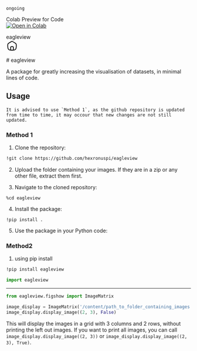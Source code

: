 `ongoing`
  <p align="left">
  Colab Preview for Code <br>
  <a href="https://colab.research.google.com/drive/1ZklXjCLbrZIACctPS4EKZ4ZnuqdjonO4?usp=sharing" target="_blank">
    <img src="https://colab.research.google.com/assets/colab-badge.svg" alt="Open in Colab">
  </a>
  </p>

<p align="left">
eagleview <br>
<a data-text="home" href="index.html" target="_blank" class="home"> 
            <svg xmlns="http://www.w3.org/2000/svg"  viewBox="0 0 32 32" width="32px" height="32px"><path d="M 16.105469 2.5351562 C 15.649335 2.5315682 15.193947 2.6430484 14.791016 2.8710938 C 12.204135 4.3291982 9.3582739 6.0810231 6.3964844 7.7871094 A 1.0001 1.0001 0 0 0 6.390625 7.7910156 C 4.934111 8.6442641 3.7537333 9.984391 3.5507812 11.599609 A 1.0001 1.0001 0 0 0 3.5507812 11.601562 C 3.070352 15.475925 3.2819546 19.358573 4.1835938 23.226562 A 1.0001 1.0001 0 0 0 4.1894531 23.246094 C 4.4585727 24.308167 5.1073155 25.27809 5.9121094 26.095703 C 6.7169032 26.913317 7.6791299 27.579013 8.7421875 27.863281 A 1.0001 1.0001 0 0 0 8.7617188 27.869141 C 13.579059 29.056186 18.420941 29.056186 23.238281 27.869141 A 1.0001 1.0001 0 0 0 23.257812 27.863281 C 24.320871 27.579013 25.283157 26.913542 26.087891 26.095703 C 26.892624 25.277864 27.542058 24.306963 27.810547 23.244141 A 1.0001 1.0001 0 0 0 27.814453 23.226562 C 28.718163 19.352345 28.930776 15.464439 28.447266 11.583984 A 1.0001 1.0001 0 0 0 28.445312 11.582031 C 28.242468 9.9798449 27.07737 8.6471954 25.634766 7.7910156 A 1.0001 1.0001 0 0 0 25.628906 7.7871094 C 22.732857 6.095988 19.951052 4.355459 17.417969 2.8886719 C 17.01807 2.6566693 16.561603 2.5387444 16.105469 2.5351562 z M 16.091797 4.5097656 C 16.190422 4.5107078 16.289962 4.5471445 16.414062 4.6191406 C 18.902981 6.0603535 21.691183 7.8027971 24.621094 9.5136719 C 25.63428 10.117407 26.372813 11.145633 26.460938 11.832031 C 26.91478 15.474383 26.718353 19.107322 25.869141 22.755859 C 25.727048 23.31585 25.268911 24.076675 24.662109 24.693359 C 24.055311 25.31004 23.303878 25.779371 22.744141 25.929688 C 21.997265 26.11325 21.253393 26.082382 20.507812 26.205078 C 20.945272 23.683317 20.958002 21.066257 20.421875 18.570312 A 1.0001 1.0001 0 0 0 20.396484 18.341797 A 1.0001 1.0001 0 0 0 20.375 18.261719 A 1.0001 1.0001 0 0 0 20.371094 18.246094 A 1.0001 1.0001 0 0 0 20.363281 18.222656 A 1.0001 1.0001 0 0 0 20.355469 18.203125 A 1.0001 1.0001 0 0 0 20.324219 18.130859 A 1.0001 1.0001 0 0 0 20.277344 18.042969 A 1.0001 1.0001 0 0 0 19.386719 17.550781 C 17.224714 16.610059 14.8144 16.617036 12.652344 17.554688 A 1.0001 1.0001 0 0 0 11.603516 18.341797 C 11.602316 18.346897 11.602764 18.352322 11.601562 18.357422 A 1.0001 1.0001 0 0 0 11.578125 18.564453 A 1.0001 1.0001 0 0 0 11.578125 18.568359 C 11.04162 21.064863 11.054622 23.68268 11.492188 26.205078 C 10.746607 26.082382 10.002735 26.113247 9.2558594 25.929688 C 8.6960893 25.779394 7.9448786 25.310016 7.3378906 24.693359 C 6.7320554 24.077874 6.2742554 23.319202 6.1308594 22.759766 C 5.2833441 19.117002 5.0844626 15.486039 5.5351562 11.849609 L 5.5351562 11.847656 C 5.623024 11.154921 6.3775335 10.115977 7.4023438 9.515625 C 10.394786 7.7916807 13.239164 6.0397011 15.773438 4.6113281 A 1.0001 1.0001 0 0 0 15.775391 4.6113281 C 15.895459 4.5433734 15.993171 4.5088235 16.091797 4.5097656 z M 16 18.744141 C 16.858834 18.742541 17.69746 19.001507 18.505859 19.339844 C 18.957083 21.671327 18.962039 24.134409 18.478516 26.455078 C 16.827372 26.604628 15.172628 26.604628 13.521484 26.455078 C 13.038759 24.138253 13.043261 21.679682 13.492188 19.351562 C 14.299845 19.009047 15.139857 18.745697 16 18.744141 z"/></svg></a> 

  
</p>
# eagleview

A package for greatly increasing the visualisation of datasets, in minimal lines of code.

## Usage
```
It is advised to use `Method 1`, as the github repository is updated from time to time, it may occour that new changes are not still updated.
```
### Method 1
1. Clone the repository:

```bash
!git clone https://github.com/hexronuspi/eagleview
```
2. Upload the folder containing your images. If they are in a zip or any other file, extract them first.

3. Navigate to the cloned repository:

```
%cd eagleview
```

4. Install the package:

```
!pip install .
```

5. Use the package in your Python code:

### Method2

1. using pip install
```bash
!pip install eagleview
```
```python
import eagleview
```

<hr>


```python
from eagleview.figshow import ImageMatrix

image_display = ImageMatrix('/content/path_to_folder_containing_images')
image_display.display_image((2, 3), False)
```

This will display the images in a grid with 3 columns and 2 rows, without printing the left out images. If you want to print all images, you can call `image_display.display_image((2, 3))` or `image_display.display_image((2, 3), True)`.
